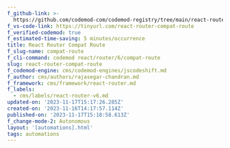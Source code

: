 ```yaml
---
f_github-link: >-
  https://github.com/codemod-com/codemod-registry/tree/main/react-router/6/compat-route
f_vs-code-link: https://tinyurl.com/react-router-compat-route
f_verified-codemod: true
f_estimated-time-saving: 5 minutes/occurrence
title: React Router Compat Route
f_slug-name: compat-route
f_cli-command: codemod react/router/6/compat-route
slug: react-router-compat-route
f_codemod-engine: cms/codemod-engines/jscodeshift.md
f_author: cms/authors/rajasegar-chandran.md
f_framework: cms/framework/react-router.md
f_labels:
  - cms/labels/react-router-v6.md
updated-on: '2023-11-17T15:17:26.285Z'
created-on: '2023-11-16T14:17:57.114Z'
published-on: '2023-11-17T15:18:58.613Z'
f_change-mode-2: Autonomous
layout: '[automations].html'
tags: automations
---
```



